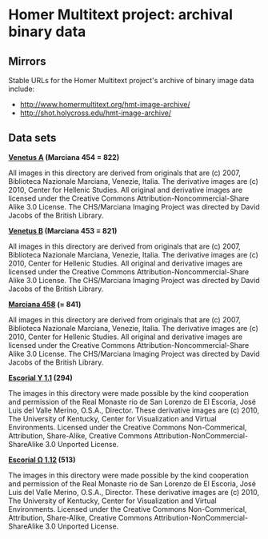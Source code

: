 

# Homer Multitext project: archival binary data

## Mirrors

Stable URLs for the Homer Multitext project's archive of binary image data include:

- <http://www.homermultitext.org/hmt-image-archive/>
- <http://shot.holycross.edu/hmt-image-archive/>

## Data sets

**[Venetus A](http://www.homermultitext.org/hmt-image-archive/VenetusA/) (Marciana 454 = 822)**

All images in this directory are derived from originals that are (c) 2007, Biblioteca Nazionale Marciana, Venezie, Italia. The derivative images are (c) 2010, Center for Hellenic Studies. All original and derivative images are licensed under the Creative Commons Attribution-Noncommercial-Share Alike 3.0 License. The CHS/Marciana Imaging Project was directed by David Jacobs of the British Library.

**[Venetus B](http://www.homermultitext.org/hmt-image-archive/VenetusB/) (Marciana 453 = 821)**

All images in this directory are derived from originals that are (c) 2007, Biblioteca Nazionale Marciana, Venezie, Italia. The derivative images are (c) 2010, Center for Hellenic Studies. All original and derivative images are licensed under the Creative Commons Attribution-Noncommercial-Share Alike 3.0 License. The CHS/Marciana Imaging Project was directed by David Jacobs of the British Library.

**[Marciana 458](http://www.homermultitext.org/hmt-image-archive/U4/) (= 841)**

All images in this directory are derived from originals that are (c) 2007, Biblioteca Nazionale Marciana, Venezie, Italia. The derivative images are (c) 2010, Center for Hellenic Studies. All original and derivative images are licensed under the Creative Commons Attribution-Noncommercial-Share Alike 3.0 License. The CHS/Marciana Imaging Project was directed by David Jacobs of the British Library.

**[Escorial Υ 1.1](http://www.homermultitext.org/hmt-image-archive/E3/) (294)**

The images in this directory were made possible by the kind cooperation and permission of the Real Monaste rio de San Lorenzo de El Escoria, José Luis del Valle Merino, O.S.A., Director. These derivative images are (c) 2010, The University of Kentucky, Center for Visualization and Virtual Environments. Licensed under the Creative Commons Non-Commerical, Attribution, Share-Alike, Creative Commons Attribution-NonCommercial-ShareAlike 3.0 Unported License.

**[Escorial Ω 1.12](http://www.homermultitext.org/hmt-image-archive/E3/) (513)**

The images in this directory were made possible by the kind cooperation and permission of the Real Monaste rio de San Lorenzo de El Escoria, José Luis del Valle Merino, O.S.A., Director. These derivative images are (c) 2010, The University of Kentucky, Center for Visualization and Virtual Environments. Licensed under the Creative Commons Non-Commerical, Attribution, Share-Alike, Creative Commons Attribution-NonCommercial-ShareAlike 3.0 Unported License.